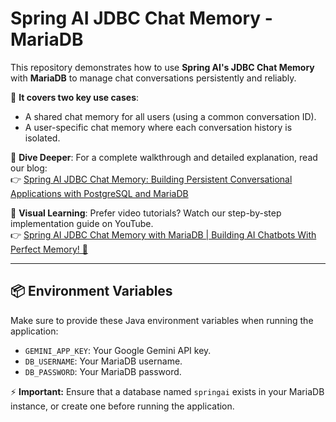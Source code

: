 # Spring AI JDBC Chat Memory - MariaDB
This repository demonstrates how to use **Spring AI's JDBC Chat Memory** with **MariaDB** to manage chat conversations persistently and reliably.

🚀 **It covers two key use cases**:
- A shared chat memory for all users (using a common conversation ID).
- A user-specific chat memory where each conversation history is isolated.

📖 **Dive Deeper**: For a complete walkthrough and detailed explanation, read our blog:  
👉 [Spring AI JDBC Chat Memory: Building Persistent Conversational Applications with PostgreSQL and MariaDB](https://bootcamptoprod.com/spring-ai-jdbc-chat-memory-guide/)

🎥 **Visual Learning**: Prefer video tutorials? Watch our step-by-step implementation guide on YouTube.<br>
👉 [Spring AI JDBC Chat Memory with MariaDB | Building AI Chatbots With Perfect Memory! 🧠](https://youtu.be/-RiaIWX1LuA)

---

## 📦 Environment Variables

Make sure to provide these Java environment variables when running the application:

- `GEMINI_APP_KEY`: Your Google Gemini API key.
- `DB_USERNAME`: Your MariaDB username.
- `DB_PASSWORD`: Your MariaDB password.

⚡ **Important:** Ensure that a database named `springai` exists in your MariaDB instance, or create one before running the application.